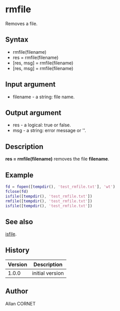 

# rmfile

Removes a file.

## Syntax

- rmfile(filename)
- res = rmfile(filename)
- [res, msg] = rmfile(filename)
- [res, msg] = rmfile(filename)

## Input argument

 - filename - a string: file name.

## Output argument

 - res - a logical: true or false.
 - msg - a string: error message or ''.

## Description


  <p><b>res = rmfile(filename)</b> removes the file <b>filename</b>.</p>


## Example

```matlab
fd = fopen([tempdir(), 'test_rmfile.txt'], 'wt')
fclose(fd)
isfile([tempdir(), 'test_rmfile.txt'])
rmfile([tempdir(), 'test_rmfile.txt'])
isfile([tempdir(), 'test_rmfile.txt'])
```

## See also

[isfile](isfile.md).
## History

|Version|Description|
|------|------|
|1.0.0|initial version|


## Author

Allan CORNET



